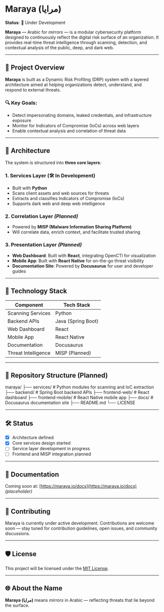 # Maraya (مرايا)

**Status**: 🚧 Under Development

**Maraya** — Arabic for *mirrors* — is a modular cybersecurity platform designed to continuously reflect the digital risk surface of an organization. It provides real-time threat intelligence through scanning, detection, and contextual analysis of the public, deep, and dark web.

---

## 🧠 Project Overview

**Maraya** is built as a Dynamic Risk Profiling (DRP) system with a layered architecture aimed at helping organizations detect, understand, and respond to external threats.

### 🔍 Key Goals:
- Detect impersonating domains, leaked credentials, and infrastructure exposure
- Monitor for Indicators of Compromise (IoCs) across web layers
- Enable contextual analysis and correlation of threat data

---

## 🧱 Architecture

The system is structured into **three core layers**:

### 1. **Services Layer** (🛠 In Development)
- Built with **Python**
- Scans client assets and web sources for threats
- Extracts and classifies Indicators of Compromise (IoCs)
- Supports dark web and deep web intelligence

### 2. **Correlation Layer** *(Planned)*
- Powered by **MISP (Malware Information Sharing Platform)**
- Will correlate data, enrich context, and facilitate trusted sharing

### 3. **Presentation Layer** *(Planned)*
- **Web Dashboard**: Built with **React**, integrating OpenCTI for visualization
- **Mobile App**: Built with **React Native** for on-the-go threat visibility
- **Documentation Site**: Powered by **Docusaurus** for user and developer guides

---

## 🧰 Technology Stack

| Component            | Tech Stack                  |
|---------------------|-----------------------------|
| Scanning Services    | Python                      |
| Backend APIs         | Java (Spring Boot)          |
| Web Dashboard        | React                       |
| Mobile App           | React Native                |
| Documentation        | Docusaurus                  |
| Threat Intelligence  | MISP (Planned)              |

---

## 📁 Repository Structure (Planned)

maraya/
├── services/ # Python modules for scanning and IoC extraction
├── backend/ # Spring Boot backend APIs
├── frontend-web/ # React dashboard
├── frontend-mobile/ # React Native mobile app
├── docs/ # Docusaurus documentation site
├── README.md
└── LICENSE


---

## 🛠 Status

- [x] Architecture defined
- [x] Core services design started
- [ ] Service layer development in progress
- [ ] Frontend and MISP integration planned

---

## 📖 Documentation

Coming soon at: [https://maraya.io/docs](https://maraya.io/docs) *(placeholder)*

---

## 🤝 Contributing

Maraya is currently under active development. Contributions are welcome soon — stay tuned for contribution guidelines, open issues, and community discussions.

---

## 🛡 License

This project will be licensed under the [MIT License](LICENSE).

---

## 🌐 About the Name

**Maraya (مرايا)** means *mirrors* in Arabic — reflecting threats that lie beyond the surface.

